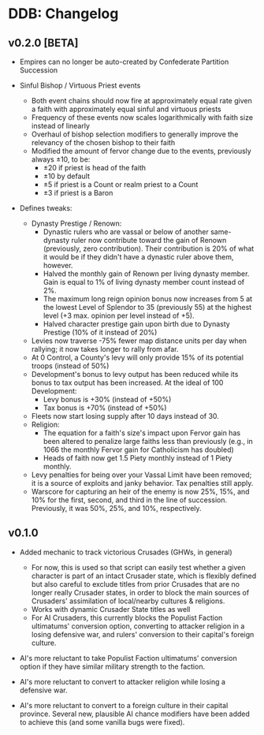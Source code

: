 # DDB: Changelog

## v0.2.0 [BETA]

- Empires can no longer be auto-created by Confederate Partition Succession

- Sinful Bishop / Virtuous Priest events
  + Both event chains should now fire at approximately equal rate given a faith with approximately equal sinful and virtuous priests
  + Frequency of these events now scales logarithmically with faith size instead of linearly
  + Overhaul of bishop selection modifiers to generally improve the relevancy of the chosen bishop to their faith
  + Modified the amount of fervor change due to the events, previously always ±10, to be:
    * ±20 if priest is head of the faith
    * ±10 by default
    * ±5 if priest is a Count or realm priest to a Count
    * ±3 if priest is a Baron

- Defines tweaks:
  + Dynasty Prestige / Renown:
    * Dynastic rulers who are vassal or below of another same-dynasty ruler now contribute toward the gain of Renown (previously, zero contribution). Their contribution is 20% of what it would be if they didn't have a dynastic ruler above them, however.
    * Halved the monthly gain of Renown per living dynasty member. Gain is equal to 1% of living dynasty member count instead of 2%.
    * The maximum long reign opinion bonus now increases from 5 at the lowest Level of Splendor to 35 (previously 55) at the highest level (+3 max. opinion per level instead of +5).
    * Halved character prestige gain upon birth due to Dynasty Prestige (10% of it instead of 20%)
  + Levies now traverse -75% fewer map distance units per day when rallying; it now takes longer to rally from afar.
  + At 0 Control, a County's levy will only provide 15% of its potential troops (instead of 50%)
  + Development's bonus to levy output has been reduced while its bonus to tax output has been increased. At the ideal of 100 Development:
    * Levy bonus is +30% (instead of +50%)
    * Tax bonus is +70% (instead of +50%)
  + Fleets now start losing supply after 10 days instead of 30.
  + Religion:
    * The equation for a faith's size's impact upon Fervor gain has been altered to penalize large faiths less than previously (e.g., in 1066 the monthly Fervor gain for Catholicism has doubled)
    * Heads of faith now get 1.5 Piety monthly instead of 1 Piety monthly.
  + Levy penalties for being over your Vassal Limit have been removed; it is a source of exploits and janky behavior. Tax penalties still apply.
  + Warscore for capturing an heir of the enemy is now 25%, 15%, and 10% for the first, second, and third in the line of succession. Previously, it was 50%, 25%, and 10%, respectively.


## v0.1.0

- Added mechanic to track victorious Crusades (GHWs, in general)
  + For now, this is used so that script can easily test whether a given character is part of an intact Crusader state, which is flexibly defined but also careful to exclude titles from prior Crusades that are no longer really Crusader states, in order to block the main sources of Crusaders' assimilation of local/nearby cultures & religions.
  + Works with dynamic Crusader State titles as well
  + For AI Crusaders, this currently blocks the Populist Faction ultimatums' conversion option, converting to attacker religion in a losing defensive war, and rulers' conversion to their capital's foreign culture.

- AI's more reluctant to take Populist Faction ultimatums' conversion option if they have similar military strength to the faction.

- AI's more reluctant to convert to attacker religion while losing a defensive war.

- AI's more reluctant to convert to a foreign culture in their capital province. Several new, plausible AI chance modifiers have been added to achieve this (and some vanilla bugs were fixed).
